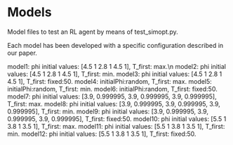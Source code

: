 # Models
Model files to test an RL agent by means of test_simopt.py.

Each model has been developed with a specific configuration described in our paper.

model1: phi initial values: [4.5 1 2.8 1 4.5 1], T_first: max.\n
model2: phi initial values: [4.5 1 2.8 1 4.5 1], T_first: min.
model3: phi initial values: [4.5 1 2.8 1 4.5 1], T_first: fixed:50.
model4: initialPhi:random, T_first: max.
model5: initialPhi:random, T_first: min.
model6: initialPhi:random, T_first: fixed:50.
model7: phi initial values: [3.9, 0.999995, 3.9, 0.999995, 3.9, 0.999995], T_first: max.
model8: phi initial values: [3.9, 0.999995, 3.9, 0.999995, 3.9, 0.999995], T_first: min.
model9: phi initial values: [3.9, 0.999995, 3.9, 0.999995, 3.9, 0.999995], T_first: fixed:50.
model10: phi initial values: [5.5 1 3.8 1 3.5 1], T_first: max.
model11: phi initial values: [5.5 1 3.8 1 3.5 1], T_first: min.
model12: phi initial values: [5.5 1 3.8 1 3.5 1], T_first: fixed:50.
